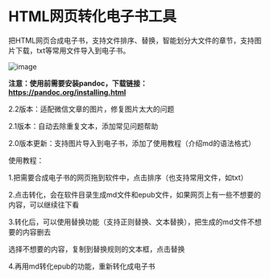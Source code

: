 # HTML网页转化电子书工具
把HTML网页合成电子书，支持文件排序、替换，智能划分大文件的章节，支持图片下载，txt等常用文件导入到电子书。

![image](https://github.com/qiye45/html2epub/assets/138199658/052627d1-336b-4ef2-b456-9d6d57ff2b43)

**注意：使用前需要安装pandoc，下载链接：https://pandoc.org/installing.html**

2.2版本：适配微信文章的图片，修复图片太大的问题

2.1版本：自动去除重复文本，添加常见问题帮助

2.0版本更新：支持图片导入到电子书，添加了使用教程（介绍md的语法格式）

使用教程：

1.把需要合成电子书的网页拖到软件中，点击排序（也支持常用文件，如txt）

2.点击转化，会在软件目录生成md文件和epub文件，如果网页上有一些不想要的内容，可以继续往下看

3.转化后，可以使用替换功能（支持正则替换、文本替换），把生成的md文件不想要的内容删去

选择不想要的内容，复制到替换规则的文本框，点击替换

4.再用md转化epub的功能，重新转化成电子书
